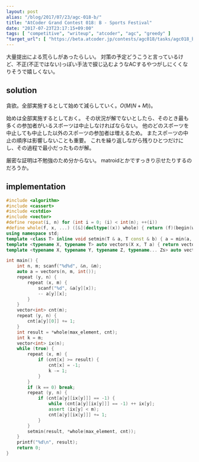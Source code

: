 ```yaml
---
layout: post
alias: "/blog/2017/07/23/agc-018-b/"
title: "AtCoder Grand Contest 018: B - Sports Festival"
date: "2017-07-23T23:17:15+09:00"
tags: [ "competitive", "writeup", "atcoder", "agc", "greedy" ]
"target_url": [ "https://beta.atcoder.jp/contests/agc018/tasks/agc018_b" ]
---
```


大量提出による荒らしがあったらしい。
対策の予定どうこうと言っているけど、不正(不正ではない)っぽい手法で捩じ込むようなACするやつがしにくくなりそうで嬉しくない。

## solution

貪欲。全部実施するとして始めて減らしていく。$O(M(N+M))$。

始めは全部実施するとしておく。
その状況が解でないとしたら、そのとき最も多くの参加者がいるスポーツは中止しなければならない。
他のどのスポーツを中止しても中止した以外のスポーツの参加者は増えるため。
またスポーツの中止の順序は影響しないことも重要。
これを繰り返しながら残りひとつだけにし、その過程で最小だったものが解。

厳密な証明は不勉強のため分からない。
matroidとかですっきり示せたりするのだろうか。

## implementation

``` c++
#include <algorithm>
#include <cassert>
#include <cstdio>
#include <vector>
#define repeat(i, n) for (int i = 0; (i) < int(n); ++(i))
#define whole(f, x, ...) ([&](decltype((x)) whole) { return (f)(begin(whole), end(whole), ## __VA_ARGS__); })(x)
using namespace std;
template <class T> inline void setmin(T & a, T const & b) { a = min(a, b); }
template <typename X, typename T> auto vectors(X x, T a) { return vector<T>(x, a); }
template <typename X, typename Y, typename Z, typename... Zs> auto vectors(X x, Y y, Z z, Zs... zs) { auto cont = vectors(y, z, zs...); return vector<decltype(cont)>(x, cont); }

int main() {
    int n, m; scanf("%d%d", &n, &m);
    auto a = vectors(n, m, int());
    repeat (y, n) {
        repeat (x, m) {
            scanf("%d", &a[y][x]);
            -- a[y][x];
        }
    }
    vector<int> cnt(m);
    repeat (y, n) {
        cnt[a[y][0]] += 1;
    }
    int result = *whole(max_element, cnt);
    int k = m;
    vector<int> ix(n);
    while (true) {
        repeat (x, m) {
            if (cnt[x] >= result) {
                cnt[x] = -1;
                k -= 1;
            }
        }
        if (k == 0) break;
        repeat (y, n) {
            if (cnt[a[y][ix[y]]] == -1) {
                while (cnt[a[y][ix[y]]] == -1) ++ ix[y];
                assert (ix[y] < m);
                cnt[a[y][ix[y]]] += 1;
            }
        }
        setmin(result, *whole(max_element, cnt));
    }
    printf("%d\n", result);
    return 0;
}
```
